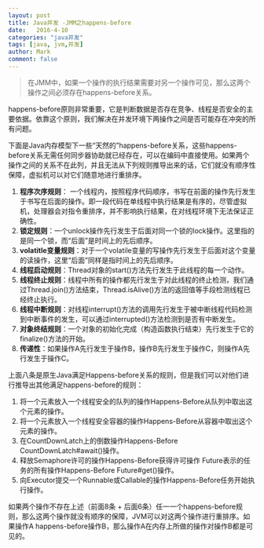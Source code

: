 ```yaml
---
layout: post
title: Java并发 -JMM之happens-before
date:   2016-4-10
categories: "java并发"
tags: [java, jvm,并发]
author: Mark
comment: false
---
```


> 在JMM中，如果一个操作的执行结果需要对另一个操作可见，那么这两个操作之间必须存在happens-before关系。

happens-before原则非常重要，它是判断数据是否存在竞争、线程是否安全的主要依据。依靠这个原则，我们解决在并发环境下两操作之间是否可能存在冲突的所有问题。

下面是Java内存模型下一些“天然的”happens-before关系，这些happens-before关系无需任何同步器协助就已经存在，可以在编码中直接使用。如果两个操作之间的关系不在此列，并且无法从下列规则推导出来的话，它们就没有顺序性保障，虚拟机可以对它们随意地进行重排序。

 1. **程序次序规则**： 一个线程内，按照程序代码顺序，书写在前面的操作先行发生于书写在后面的操作。即一段代码在单线程中执行结果是有序的，尽管虚拟机，处理器会对指令重排序，并不影响执行结果，在对线程环境下无法保证正确性。
 2. **锁定规则**：一个unlock操作先行发生于后面对同一个锁的lock操作。这里指的是同一个锁，而“后面”是时间上的先后顺序。
 3. **volatitle变量规则**：对于一个volatile变量的写操作先行发生于后面对这个变量的读操作，这里“后面”同样是指时间上的先后顺序。
 4. **线程启动规则**：Thread对象的start()方法先行发生于此线程的每一个动作。
 5. **线程终止规则**：线程中所有的操作都先行发生于对此线程的终止检测，我们通过Thread.join()方法结束，Thread.isAlive()方法的返回值等手段检测线程已经终止执行。
 6. **线程中断规则**：对线程interrupt()方法的调用先行发生于被中断线程代码检测到中断事件的发生，可以通过interrupted()方法检测到是否有中断发生。
 7. **对象终结规则**：一个对象的初始化完成（构造函数执行结束）先行发生于它的finalize()方法的开始。
 8. **传递性**：如果操作A先行发生于操作B，操作B先行发生于操作C，则操作A先行发生于操作C。

上面八条是原生Java满足Happens-before关系的规则，但是我们可以对他们进行推导出其他满足happens-before的规则：

 1. 将一个元素放入一个线程安全的队列的操作Happens-Before从队列中取出这个元素的操作。
 2. 将一个元素放入一个线程安全容器的操作Happens-Before从容器中取出这个元素的操作。
 3. 在CountDownLatch上的倒数操作Happens-Before CountDownLatch#await()操作。
 4. 释放Semaphore许可的操作Happens-Before获得许可操作 Future表示的任务的所有操作Happens-Before Future#get()操作。
 5. 向Executor提交一个Runnable或Callable的操作Happens-Before任务开始执行操作。

如果两个操作不存在上述（前面8条 + 后面6条）任一一个happens-before规则，那么这两个操作就没有顺序的保障，JVM可以对这两个操作进行重排序。如果操作A happens-before操作B，那么操作A在内存上所做的操作对操作B都是可见的。